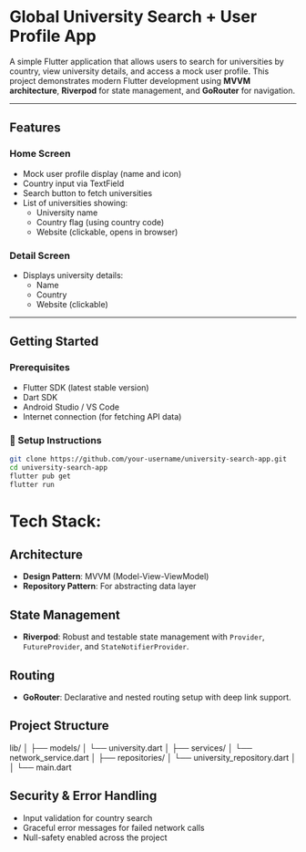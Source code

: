 #  Global University Search + User Profile App

A simple Flutter application that allows users to search for universities by country, view university details, and access a mock user profile. This project demonstrates modern Flutter development using **MVVM architecture**, **Riverpod** for state management, and **GoRouter** for navigation.

---

##  Features

###  Home Screen
- Mock user profile display (name and icon)
- Country input via TextField
- Search button to fetch universities
- List of universities showing:
  - University name
  - Country flag (using country code)
  - Website (clickable, opens in browser)

### Detail Screen
- Displays university details:
  - Name
  - Country
  - Website (clickable)

---

## Getting Started

### Prerequisites
- Flutter SDK (latest stable version)
- Dart SDK
- Android Studio / VS Code
- Internet connection (for fetching API data)

### 🔧 Setup Instructions
```bash
git clone https://github.com/your-username/university-search-app.git
cd university-search-app
flutter pub get
flutter run
```
#  Tech Stack: 

## Architecture
- **Design Pattern**: MVVM (Model-View-ViewModel)
- **Repository Pattern**: For abstracting data layer

##  State Management
- **Riverpod**: Robust and testable state management with `Provider`, `FutureProvider`, and `StateNotifierProvider`.

##  Routing
- **GoRouter**: Declarative and nested routing setup with deep link support.

## Project Structure
lib/
│
├── models/
│   └── university.dart 
│
├── services/
│   └── network_service.dart
│
├── repositories/
│   └── university_repository.dart
│
│
└── main.dart 

## Security & Error Handling
- Input validation for country search
- Graceful error messages for failed network calls
- Null-safety enabled across the project